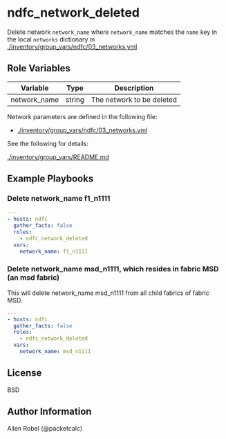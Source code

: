 # ndfc_network_deleted

Delete network ``network_name`` where ``network_name`` matches the ``name`` key in the local ``networks`` dictionary in [./inventory/group_vars/ndfc/03_networks.yml](/inventory/group_vars/ndfc/03_networks.yml)

## Role Variables

Variable        | Type   | Description
----------------|--------|----------------------------------------
network_name    | string | The network to be deleted

Network parameters are defined in the following file:

- [./inventory/group_vars/ndfc/03_networks.yml](/inventory/group_vars/ndfc/03_networks.yml)

See the following for details:

[./inventory/group_vars/README.md](/inventory/group_vars/README.md)

## Example Playbooks

### Delete network_name f1_n1111

```yaml
---
- hosts: ndfc
  gather_facts: false
  roles:
    - ndfc_network_deleted
  vars:
    network_name: f1_n1111
```

### Delete network_name msd_n1111, which resides in fabric MSD (an msd fabric)

This will delete network_name msd_n1111 from all child fabrics of fabric MSD.

```yaml
---
- hosts: ndfc
  gather_facts: false
  roles:
    - ndfc_network_deleted
  vars:
    network_name: msd_n1111
```

## License

BSD

## Author Information

Allen Robel (@packetcalc)
